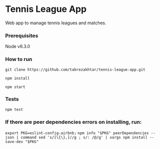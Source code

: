 # Tennis League App
Web app to manage tennis leagues and matches.


### Prerequisites
Node v6.3.0

### How to run
`git clone https://github.com/tabrezakhtar/tennis-league-app.git`

`npm install`

`npm start`

### Tests
`npm test`

### If there are peer dependencies errors on installing, run:
`export PKG=eslint-config-airbnb;`
`npm info "$PKG" peerDependencies --json | command sed 's/[\{\},]//g ; s/: /@/g' | xargs npm install --save-dev "$PKG"`
